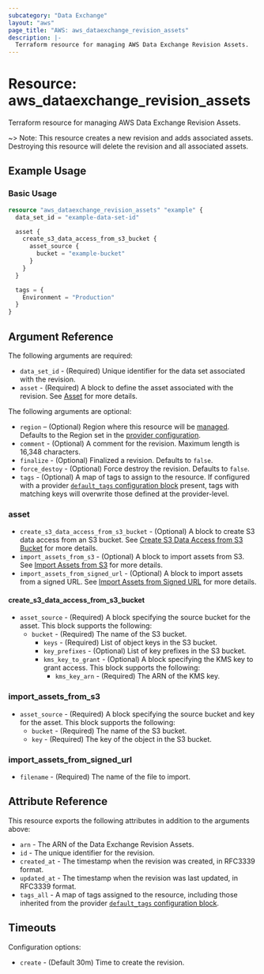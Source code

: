 ```yaml
---
subcategory: "Data Exchange"
layout: "aws"
page_title: "AWS: aws_dataexchange_revision_assets"
description: |-
  Terraform resource for managing AWS Data Exchange Revision Assets.
---
```


# Resource: aws_dataexchange_revision_assets

Terraform resource for managing AWS Data Exchange Revision Assets.

~> Note: This resource creates a new revision and adds associated assets. Destroying this resource will delete the revision and all associated assets.

## Example Usage

### Basic Usage

```terraform
resource "aws_dataexchange_revision_assets" "example" {
  data_set_id = "example-data-set-id"

  asset {
    create_s3_data_access_from_s3_bucket {
      asset_source {
        bucket = "example-bucket"
      }
    }
  }

  tags = {
    Environment = "Production"
  }
}
```

## Argument Reference

The following arguments are required:

* `data_set_id` - (Required) Unique identifier for the data set associated with the revision.
* `asset` - (Required) A block to define the asset associated with the revision. See [Asset](#asset) for more details.

The following arguments are optional:

* `region` – (Optional) Region where this resource will be [managed](https://docs.aws.amazon.com/general/latest/gr/rande.html#regional-endpoints). Defaults to the Region set in the [provider configuration](https://registry.terraform.io/providers/hashicorp/aws/latest/docs#aws-configuration-reference).
* `comment` - (Optional) A comment for the revision. Maximum length is 16,348 characters.
* `finalize` - (Optional) Finalized a revision. Defaults to `false`.
* `force_destoy` - (Optional) Force destroy the revision. Defaults to `false`.
* `tags` - (Optional) A map of tags to assign to the resource. If configured with a provider [`default_tags` configuration block](https://registry.terraform.io/providers/hashicorp/aws/latest/docs#default_tags-configuration-block) present, tags with matching keys will overwrite those defined at the provider-level.

### asset

* `create_s3_data_access_from_s3_bucket` - (Optional) A block to create S3 data access from an S3 bucket. See [Create S3 Data Access from S3 Bucket](#create_s3_data_access_from_s3_bucket) for more details.
* `import_assets_from_s3` - (Optional) A block to import assets from S3. See [Import Assets from S3](#import_assets_from_s3) for more details.
* `import_assets_from_signed_url` - (Optional) A block to import assets from a signed URL. See [Import Assets from Signed URL](#import_assets_from_signed_url) for more details.

#### create_s3_data_access_from_s3_bucket

* `asset_source` - (Required) A block specifying the source bucket for the asset. This block supports the following:
    * `bucket` - (Required) The name of the S3 bucket.
        * `keys` - (Required) List of object keys in the S3 bucket.
        * `key_prefixes` - (Optional) List of key prefixes in the S3 bucket.
        * `kms_key_to_grant` - (Optional) A block specifying the KMS key to grant access. This block supports the following:
            * `kms_key_arn` - (Required) The ARN of the KMS key.

### import_assets_from_s3

* `asset_source` - (Required) A block specifying the source bucket and key for the asset. This block supports the following:
    * `bucket` - (Required) The name of the S3 bucket.
    * `key` - (Required) The key of the object in the S3 bucket.

### import_assets_from_signed_url

* `filename` - (Required) The name of the file to import.

## Attribute Reference

This resource exports the following attributes in addition to the arguments above:

* `arn` - The ARN of the Data Exchange Revision Assets.
* `id` - The unique identifier for the revision.
* `created_at` - The timestamp when the revision was created, in RFC3339 format.
* `updated_at` - The timestamp when the revision was last updated, in RFC3339 format.
* `tags_all` - A map of tags assigned to the resource, including those inherited from the provider [`default_tags` configuration block](https://registry.terraform.io/providers/hashicorp/aws/latest/docs#default_tags-configuration-block).

## Timeouts

Configuration options:

* `create` - (Default 30m) Time to create the revision.
